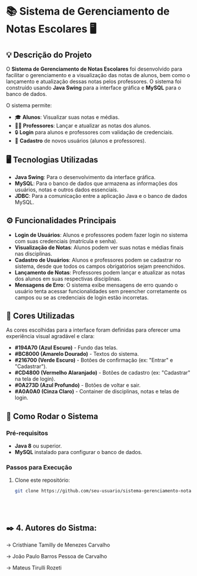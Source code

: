 # 📚 Sistema de Gerenciamento de Notas Escolares 🖥️

## 💡 Descrição do Projeto

O **Sistema de Gerenciamento de Notas Escolares** foi desenvolvido para facilitar o gerenciamento e a visualização das notas de alunos, bem como o lançamento e atualização dessas notas pelos professores. O sistema foi construído usando **Java Swing** para a interface gráfica e **MySQL** para o banco de dados.

O sistema permite:
- 🎓 **Alunos**: Visualizar suas notas e médias.
- 👩‍🏫 **Professores**: Lançar e atualizar as notas dos alunos.
- 🔒 **Login** para alunos e professores com validação de credenciais.
- 📝 **Cadastro** de novos usuários (alunos e professores).

## 🖥️ Tecnologias Utilizadas

- **Java Swing**: Para o desenvolvimento da interface gráfica.
- **MySQL**: Para o banco de dados que armazena as informações dos usuários, notas e outros dados essenciais.
- **JDBC**: Para a comunicação entre a aplicação Java e o banco de dados MySQL.

## ⚙️ Funcionalidades Principais

- **Login de Usuários**: Alunos e professores podem fazer login no sistema com suas credenciais (matrícula e senha).
- **Visualização de Notas**: Alunos podem ver suas notas e médias finais nas disciplinas.
- **Cadastro de Usuários**: Alunos e professores podem se cadastrar no sistema, desde que todos os campos obrigatórios sejam preenchidos.
- **Lançamento de Notas**: Professores podem lançar e atualizar as notas dos alunos em suas respectivas disciplinas.
- **Mensagens de Erro**: O sistema exibe mensagens de erro quando o usuário tenta acessar funcionalidades sem preencher corretamente os campos ou se as credenciais de login estão incorretas.

## 🎨 Cores Utilizadas

As cores escolhidas para a interface foram definidas para oferecer uma experiência visual agradável e clara:

- **#194A70 (Azul Escuro)** - Fundo das telas.
- **#BC8000 (Amarelo Dourado)** - Textos do sistema.
- **#216700 (Verde Escuro)** - Botões de confirmação (ex: "Entrar" e "Cadastrar").
- **#CD4800 (Vermelho Alaranjado)** - Botões de cadastro (ex: "Cadastrar" na tela de login).
- **#0A273D (Azul Profundo)** - Botões de voltar e sair.
- **#A0A0A0 (Cinza Claro)** - Container de disciplinas, notas e telas de login.

## 🚀 Como Rodar o Sistema

### Pré-requisitos

- **Java 8** ou superior.
- **MySQL** instalado para configurar o banco de dados.

### Passos para Execução

1. Clone este repositório:
   ```bash
   git clone https://github.com/seu-usuario/sistema-gerenciamento-notas.git
<br><br>

   ## ✒️ 4. Autores do Sistma: 
  -> Cristhiane Tamilly de Menezes Carvalho

  -> João Paulo Barros Pessoa de Carvalho
  
  -> Mateus Tirulli Rozeti
